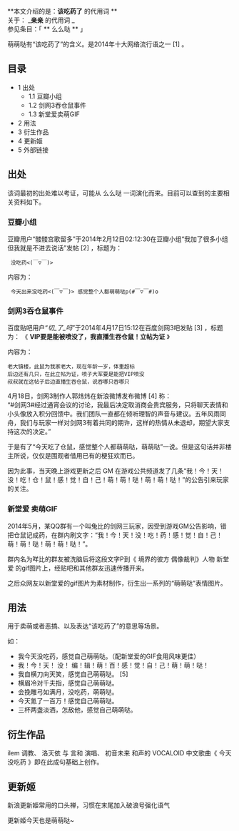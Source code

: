 **本文介绍的是：**该吃药了** 的代用词 **  
关于： _**亲亲** 的代用词 _  
参见条目：「 ** 么么哒  ** 」

萌萌哒有“该吃药了”的含义。是2014年十大网络流行语之一  [1]  。

##  目录

  * 1  出处 
    * 1.1  豆瓣小组 
    * 1.2  剑网3吞仓鼠事件 
    * 1.3  新堂爱卖萌GIF 
  * 2  用法 
  * 3  衍生作品 
  * 4  更新姬 
  * 5  外部链接 

##  出处

该词最初的出处难以考证，可能从  么么哒  一词演化而来。目前可以查到的主要相关资料如下。

###  豆瓣小组

豆瓣用户“髅髅宫歌留多”于2014年2月12日02:12:30在豆瓣小组“我加了很多小组但我就是不进去说话”发帖  [2]  ，标题为：

     没吃药<(￣▽￣)>

内容为：

     今天出来没吃药<(￣▽￣)> 感觉整个人都萌萌哒p(#￣▽￣#)o 

###  剑网3吞仓鼠事件

百度贴吧用户“_切_了_吗_”于2014年4月17日15:12在百度剑网3吧发贴  [3]  ，标题为： 《
**VIP要是能被喷没了，我直播生吞仓鼠！立帖为证** 》

内容为：

    
    
    老大镇楼，此鼠为我家老大，现在年龄一岁，体重超标
    后边还有几只，在此立帖为证，喷子大军要是能把VIP喷没
    叔叔就在这帖子后边直播生吞仓鼠，说吞哪只吞哪只
    

4月18日，剑网3制作人郭炜炜在新浪微博发布微博  [4]  称：  
“#剑网3#经过通宵会议的讨论，我最后决定取消商会贵宾服务，只将聊天表情和小头像放入积分回馈中。我们团队一直都在倾听理智的声音与建议。五年风雨同舟，我们与玩家一样对剑网3有着共同的期许，这样的热情从未退却，期望大家支持这次的决定。”

于是有了“今天吃了仓鼠，感觉整个人都萌萌哒，萌萌哒”一说。但是这句话并非楼主所说，仅仅是围观者借用已有的梗狂欢而已。

因为此事，当天晚上游戏更新之后  GM
在游戏公共频道发了几条“我！今！天！没！吃！仓！鼠！感！觉！自！己！萌！萌！哒！萌！萌！哒！”的公告引来玩家的关注。

###  新堂爱  卖萌GIF

2014年5月，某QQ群有一个叫兔比的剑网三玩家，因受到游戏GM公告影响，错把仓鼠记成药，在群内刷文字：“我！今！天！没！吃！药！感！觉！自！己！萌！萌！哒！萌！萌！哒！”。

群内名为咩比的群友被洗脑后将这段文字P到《  境界的彼方  偶像裁判》人物  新堂爱  的gif图片上，经贴吧和其他群友迅速传播开来。

之后众网友以新堂爱的gif图片为素材制作，衍生出一系列的“萌萌哒”表情图片。

##  用法

用于卖萌或者恶搞、以及表达“该吃药了”的意思等场景。

如：

  * 我今天没吃药，感觉自己萌萌哒。（配新堂爱的GIF食用风味更佳） 
  * 我！今！天！  没！  编！辑！萌！百！感！觉！自！己！萌！萌！哒！ 
  * 我自横刀向天笑，感觉自己萌萌哒。  [5] 
  * 横眉冷对千夫指，感觉自己萌萌哒。 
  * 会挽雕弓如满月，没吃药，萌萌哒。 
  * 今天氪了一百万！感觉自己萌萌哒。 
  * 三杯两盏淡酒，怎敌他，感觉自己萌萌哒。 

##  衍生作品

ilem  调教、  洛天依  与  言和  演唱、  初音未来  和声的  VOCALOID  中文歌曲《  今天没吃药  》即在此成句基础上创作。

##  更新姬

新浪更新姬常用的口头禅，习惯在末尾加入破浪号强化语气

更新姬今天也是萌萌哒~